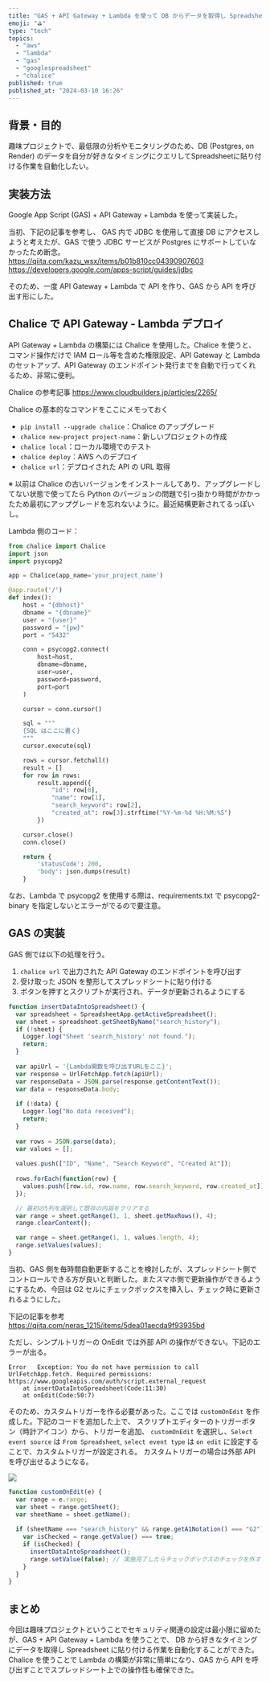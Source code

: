 ```yaml
---
title: "GAS + API Gateway + Lambda を使って DB からデータを取得し Spreadsheet に貼り付ける"
emoji: "⛳"
type: "tech"
topics:
  - "aws"
  - "lambda"
  - "gas"
  - "googlespreadsheet"
  - "chalice"
published: true
published_at: "2024-03-10 16:26"
---
```


## 背景・目的
趣味プロジェクトで、最低限の分析やモニタリングのため、DB (Postgres, on Render) のデータを自分が好きなタイミングにクエリしてSpreadsheetに貼り付ける作業を自動化したい。

## 実装方法
Google App Script (GAS) + API Gateway + Lambda を使って実装した。

当初、下記の記事を参考し、 GAS 内で JDBC を使用して直接 DB にアクセスしようと考えたが、GAS で使う JDBC サービスが Postgres にサポートしていなかったため断念。
https://qiita.com/kazu_wsx/items/b01b810cc04390907603
https://developers.google.com/apps-script/guides/jdbc

そのため、一度 API Gateway + Lambda で API を作り、GAS から API を呼び出す形にした。

## Chalice で API Gateway - Lambda デプロイ
API Gateway + Lambda の構築には Chalice を使用した。Chalice を使うと、コマンド操作だけで IAM ロール等を含めた権限設定、API Gateway と Lambda のセットアップ、API Gateway のエンドポイント発行までを自動で行ってくれるため、非常に便利。

Chalice の参考記事
https://www.cloudbuilders.jp/articles/2265/

Chalice の基本的なコマンドをここにメモっておく
- `pip install --upgrade chalice`：Chalice のアップグレード
- `chalice new-project project-name`：新しいプロジェクトの作成
- `chalice local`：ローカル環境でのテスト
- `chalice deploy`：AWS へのデプロイ
- `chalice url`：デプロイされた API の URL 取得

※ 以前は Chalice の古いバージョンをインストールしてあり、アップグレードしてない状態で使ってたら Python のバージョンの問題で引っ掛かり時間がかかったため最初にアップグレードを忘れないように。最近結構更新されてるっぽいし。

Lambda 側のコード：
```python
from chalice import Chalice
import json
import psycopg2

app = Chalice(app_name='your_project_name')

@app.route('/')
def index():
    host = "{dbhost}"
    dbname = "{dbname}"
    user = "{user}"
    password = "{pw}"
    port = "5432"

    conn = psycopg2.connect(
        host=host,
        dbname=dbname,
        user=user,
        password=password,
        port=port
    )

    cursor = conn.cursor()

    sql = """
    {SQL はここに書く}
    """
    cursor.execute(sql)

    rows = cursor.fetchall()
    result = []
    for row in rows:
        result.append({
            "id": row[0],
            "name": row[1],
            "search_keyword": row[2],
            "created_at": row[3].strftime("%Y-%m-%d %H:%M:%S")
        })

    cursor.close()
    conn.close()

    return {
        'statusCode': 200, 
        'body': json.dumps(result)
    }
```

なお、Lambda で psycopg2 を使用する際は、requirements.txt で psycopg2-binary を指定しないとエラーがでるので要注意。

## GAS の実装
GAS 側では以下の処理を行う。
1. `chalice url` で出力された API Gateway のエンドポイントを呼び出す
2. 受け取った JSON を整形してスプレッドシートに貼り付ける  
3. ボタンを押すとスクリプトが実行され、データが更新されるようにする

```javascript
function insertDataIntoSpreadsheet() {
  var spreadsheet = SpreadsheetApp.getActiveSpreadsheet();
  var sheet = spreadsheet.getSheetByName("search_history");
  if (!sheet) {
    Logger.log("Sheet 'search_history' not found.");
    return;
  }
  
  var apiUrl = '{Lambda関数を呼び出すURLをここ}';
  var response = UrlFetchApp.fetch(apiUrl);
  var responseData = JSON.parse(response.getContentText());
  var data = responseData.body;
  
  if (!data) {
    Logger.log("No data received");
    return;
  }
  
  var rows = JSON.parse(data);
  var values = [];
  
  values.push(["ID", "Name", "Search Keyword", "Created At"]);
  
  rows.forEach(function(row) {
    values.push([row.id, row.name, row.search_keyword, row.created_at]);
  });

  // 最初の5列を選択して既存の内容をクリアする
  var range = sheet.getRange(1, 1, sheet.getMaxRows(), 4);
  range.clearContent();

  var range = sheet.getRange(1, 1, values.length, 4); 
  range.setValues(values);
}
```

当初、GAS 側を毎時間自動更新することを検討したが、スプレッドシート側でコントロールできる方が良いと判断した。またスマホ側で更新操作ができるようにするため、今回は G2 セルにチェックボックスを挿入し、チェック時に更新されるようにした。 

下記の記事を参考
https://qiita.com/neras_1215/items/5dea01aecda9f93935bd

ただし、シンプルトリガーの OnEdit では外部 API の操作ができない。下記のエラーが出る。

```
Error	Exception: You do not have permission to call UrlFetchApp.fetch. Required permissions: https://www.googleapis.com/auth/script.external_request
    at insertDataIntoSpreadsheet(Code:11:30)
    at onEdit(Code:50:7)
```

そのため、カスタムトリガーを作る必要があった。ここでは `customOnEdit` を作成した。下記のコードを追加した上で、
スクリプトエディターのトリガーボタン（時計アイコン）から、トリガーを追加、 `customOnEdit` を選択し、`Select event source` は `From Spreadsheet`, `select event type` は `on edit` に設定することで、カスタムトリガーが設定される。
カスタムトリガーの場合は外部 API を呼び出せるようになる。

![](https://storage.googleapis.com/zenn-user-upload/5d8c72051165-20240310.png)

```javascript  
function customOnEdit(e) {
  var range = e.range;
  var sheet = range.getSheet();
  var sheetName = sheet.getName();
  
  if (sheetName === "search_history" && range.getA1Notation() === "G2") {
    var isChecked = range.getValue() === true;
    if (isChecked) {
      insertDataIntoSpreadsheet();
      range.setValue(false); // 実施完了したらチェックボックスのチェックを外す
    }
  }
}
```

## まとめ
今回は趣味プロジェクトということでセキュリティ関連の設定は最小限に留めたが、GAS + API Gateway + Lambda を使うことで、 DB から好きなタイミングにデータを取得し Spreadsheet に貼り付ける作業を自動化することができた。Chalice を使うことで Lambda の構築が非常に簡単になり、GAS から API を呼び出すことでスプレッドシート上での操作性も確保できた。